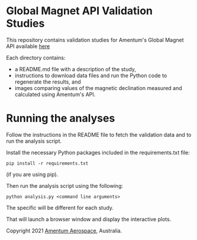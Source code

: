 # Global Magnet API Validation Studies

This repository contains validation studies for Amentum's Global Magnet API available [here](https://amentum.space/globalmagnet)

Each directory contains:

- a README.md file with a description of the study, 
- instructions to download data files and run the Python code to regenerate the results, and
- images comparing values of the magnetic declination measured and calculated using Amentum's API. 

# Running the analyses 

Follow the instructions in the README file to fetch the validation data and to run the analysis script.

Install the necessary Python packages included in the requirements.txt file:

    pip install -r requirements.txt 

(if you are using pip).  

Then run the analysis script using the following:

    python analysis.py <command line arguments>

The specific <command line arguments> will be different for each study.

That will launch a browser window and display the interactive plots. 

Copyright 2021 [Amentum Aerospace](https://amentum.space), Australia.

